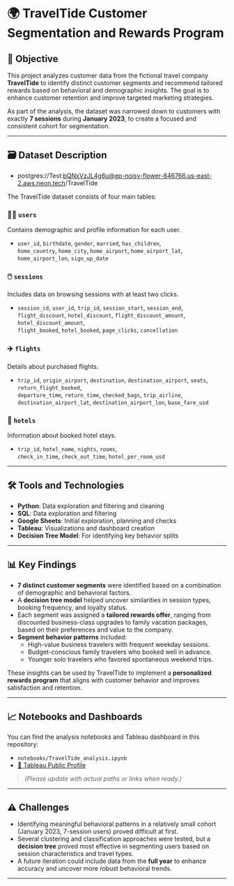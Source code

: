 # 🌍 TravelTide Customer Segmentation and Rewards Program

## 📌 Objective

This project analyzes customer data from the fictional travel company **TravelTide** to identify distinct customer segments and recommend tailored rewards based on behavioral and demographic insights. The goal is to enhance customer retention and improve targeted marketing strategies.

As part of the analysis, the dataset was narrowed down to customers with exactly **7 sessions** during **January 2023**, to create a focused and consistent cohort for segmentation.

---

## 🗃️ Dataset Description
* postgres://Test:bQNxVzJL4g6u@ep-noisy-flower-846766.us-east-2.aws.neon.tech/TravelTide

The TravelTide dataset consists of four main tables:

### 🧍‍♂️ `users`
Contains demographic and profile information for each user.
- `user_id`, `birthdate`, `gender`, `married`, `has_children`,  
  `home_country`, `home_city`, `home_airport`, `home_airport_lat`, `home_airport_lon`, `sign_up_date`

### 🖱️ `sessions`
Includes data on browsing sessions with at least two clicks.
- `session_id`, `user_id`, `trip_id`, `session_start`, `session_end`,  
  `flight_discount`, `hotel_discount`, `flight_discount_amount`, `hotel_discount_amount`,  
  `flight_booked`, `hotel_booked`, `page_clicks`, `cancellation`

### ✈️ `flights`
Details about purchased flights.
- `trip_id`, `origin_airport`, `destination`, `destination_airport`, `seats`, `return_flight_booked`,  
  `departure_time`, `return_time`, `checked_bags`, `trip_airline`,  
  `destination_airport_lat`, `destination_airport_lon`, `base_fare_usd`

### 🏨 `hotels`
Information about booked hotel stays.
- `trip_id`, `hotel_name`, `nights`, `rooms`,  
  `check_in_time`, `check_out_time`, `hotel_per_room_usd`

---

## 🛠️ Tools and Technologies

- **Python**: Data exploration and filtering and cleaning
- **SQL**: Data exploration and filtering
- **Google Sheets**: Initial exploration, planning and checks
- **Tableau**: Visualizations and dashboard creation
- **Decision Tree Model**: For identifying key behavior splits

---

## 📊 Key Findings

- **7 distinct customer segments** were identified based on a combination of demographic and behavioral factors.
- A **decision tree model** helped uncover similarities in session types, booking frequency, and loyalty status.
- Each segment was assigned a **tailored rewards offer**, ranging from discounted business-class upgrades to family vacation packages, based on their preferences and value to the company.
- **Segment behavior patterns** included:
  - High-value business travelers with frequent weekday sessions.
  - Budget-conscious family travelers who booked well in advance.
  - Younger solo travelers who favored spontaneous weekend trips.

These insights can be used by TravelTide to implement a **personalized rewards program** that aligns with customer behavior and improves satisfaction and retention.

---

## 📈 Notebooks and Dashboards

You can find the analysis notebooks and Tableau dashboard in this repository:

- `notebooks/TravelTide_analysis.ipynb`
- [🔗 Tableau Public Profile]([https://public.tableau.com/app/profile/your_username](https://public.tableau.com/app/profile/bianca.niemann/viz/TravelTide_17474146781030/ClicksperSession))

> *(Please update with actual paths or links when ready.)*

---

## ⚠️ Challenges

- Identifying meaningful behavioral patterns in a relatively small cohort (January 2023, 7-session users) proved difficult at first.
- Several clustering and classification approaches were tested, but a **decision tree** proved most effective in segmenting users based on session characteristics and travel types.
- A future iteration could include data from the **full year** to enhance accuracy and uncover more robust behavioral trends.

---
